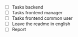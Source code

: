 - [ ]  Tasks backend
- [ ]  Tasks frontend manager
- [ ]  Tasks frontend common user
- [ ]  Leave the readme in english
- [ ]  Report